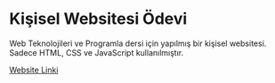 # Kişisel Websitesi Ödevi

Web Teknolojileri ve Programla dersi için yapılmış bir kişisel websitesi. Sadece HTML, CSS ve JavaScript kullanılmıştır.

[Website Linki](https://onurgudeloglu.netlify.app)
